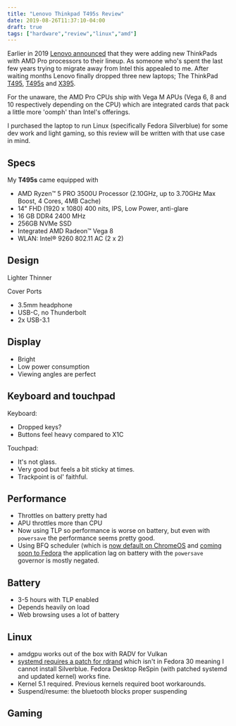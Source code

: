 ```yaml
---
title: "Lenovo Thinkpad T495s Review"
date: 2019-08-26T11:37:10-04:00
draft: true
tags: ["hardware","review","linux","amd"]
---
```

Earlier in 2019 [Lenovo announced](https://www.theverge.com/circuitbreaker/2017/9/7/16267428/lenovo-a275-a475-thinkpad-amd-pro-processors) that they were adding new ThinkPads with AMD Pro processors to their lineup. As someone who's spent the last few years trying to migrate away from Intel this appealed to me. After waiting months Lenovo finally dropped three new laptops; The ThinkPad [T495](https://www.lenovo.com/us/en/laptops/thinkpad/thinkpad-t-series/T495/p/22TP2TTT495), [T495s](https://www.lenovo.com/us/en/laptops/thinkpad/thinkpad-t-series/T495s/p/22TP2TT495S) and [X395](https://www.lenovo.com/us/en/laptops/thinkpad/thinkpad-x/X395/p/22TP2TXX395).

For the unaware, the AMD Pro CPUs ship with Vega M APUs (Vega 6, 8 and 10 respectively depending on the CPU) which are integrated cards that pack a little more 'oomph' than Intel's offerings.

I purchased the laptop to run Linux (specifically Fedora Silverblue) for some dev work and light gaming, so this review will be written with that use case in mind.

## Specs

My **T495s** came equipped with


* AMD Ryzen™ 5 PRO 3500U Processor (2.10GHz, up to 3.70GHz Max Boost, 4 Cores, 4MB Cache)
* 14" FHD (1920 x 1080) 400 nits, IPS, Low Power, anti-glare
* 16 GB DDR4 2400 MHz
* 256GB NVMe SSD
* Integrated AMD Radeon™ Vega 8
* WLAN: Intel® 9260 802.11 AC (2 x 2)

## Design

Lighter
Thinner

Cover Ports


* 3.5mm headphone
* USB-C, no Thunderbolt
* 2x USB-3.1

## Display

* Bright
* Low power consumption
* Viewing angles are perfect

## Keyboard and touchpad
Keyboard:


* Dropped keys?
* Buttons feel heavy compared to X1C

Touchpad:


* It's not glass.
* Very good but feels a bit sticky at times.
* Trackpoint is ol' faithful.

## Performance
* Throttles on battery pretty had
* APU throttles more than CPU
* Now using TLP so performance is worse on battery, but even with `powersave` the performance seems pretty good.
* Using BFQ scheduler (which is [now default on ChromeOS](https://www.phoronix.com/scan.php?page=news_item&px=Chromebooks-BFQ-Default-IO) and [coming soon to Fedora](https://www.phoronix.com/scan.php?page=news_item&px=Fedora-Switching-To-BFQ) the application lag on battery with the `powersave` governor is mostly negated.

## Battery
* 3-5 hours with TLP enabled
* Depends heavily on load
* Web browsing uses a lot of battery

## Linux
* amdgpu works out of the box with RADV for Vulkan
* [systemd requires a patch for rdrand](https://github.com/systemd/systemd/issues/11810) which isn't in Fedora 30 meaning I cannot install Silverblue. Fedora Desktop ReSpin (with patched systemd and updated kernel) works fine.
* Kernel 5.1 required. Previous kernels required boot workarounds.
* Suspend/resume: the bluetooth blocks proper suspending

## Gaming
